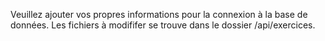 Veuillez ajouter vos propres informations pour la connexion à la base de données. Les fichiers à modififer se trouve dans le dossier /api/exercices.
